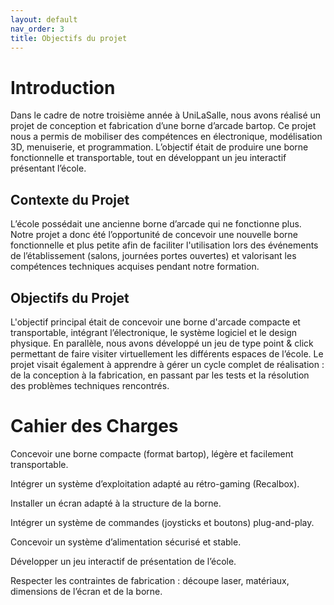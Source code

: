 ```yaml
---
layout: default
nav_order: 3
title: Objectifs du projet
---
```


# Introduction

Dans le cadre de notre troisième année à UniLaSalle, nous avons réalisé un projet de conception et fabrication d’une borne d’arcade bartop. Ce projet nous a permis de mobiliser des compétences en électronique, modélisation 3D, menuiserie, et programmation. L’objectif était de produire une borne fonctionnelle et transportable, tout en développant un jeu interactif présentant l’école.
## Contexte du Projet

L’école possédait une ancienne borne d’arcade qui ne fonctionne plus. Notre projet a donc été l’opportunité de concevoir une nouvelle borne fonctionnelle et plus petite afin de faciliter l'utilisation lors des événements de l’établissement (salons, journées portes ouvertes) et valorisant les compétences techniques acquises pendant notre formation.

## Objectifs du Projet

L'objectif principal était de concevoir une borne d'arcade compacte et transportable, intégrant l’électronique, le système logiciel et le design physique. En parallèle, nous avons développé un jeu de type point & click permettant de faire visiter virtuellement les différents espaces de l’école. Le projet visait également à apprendre à gérer un cycle complet de réalisation : de la conception à la fabrication, en passant par les tests et la résolution des problèmes techniques rencontrés.


# Cahier des Charges

Concevoir une borne compacte (format bartop), légère et facilement transportable.

Intégrer un système d’exploitation adapté au rétro-gaming (Recalbox).

Installer un écran adapté à la structure de la borne.

Intégrer un système de commandes (joysticks et boutons) plug-and-play.

Concevoir un système d’alimentation sécurisé et stable.

Développer un jeu interactif de présentation de l’école.

Respecter les contraintes de fabrication : découpe laser, matériaux, dimensions de l’écran et de la borne.

